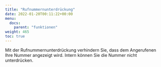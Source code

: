 ```yaml
---
title: "Rufnummernunterdrückung"
date: 2022-01-20T00:11:22+00:00
menu:
  docs:
    parent: "funktionen"
weight: 465
toc: true
---
```


Mit der Rufnummernunterdrückung verhindern Sie, dass dem Angerufenen Ihre Nummer angezeigt wird. Intern können Sie die Nummer nicht unterdrücken.
